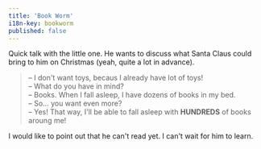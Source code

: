 ```yaml
---
title: 'Book Worm'
i18n-key: bookworm
published: false
---
```


Quick talk with the little one. He wants to discuss what Santa Claus could bring to him on Christmas (yeah, quite a lot in advance).

<!-- more -->

> – I don't want toys, becaus I already have lot of toys!  
> – What do you have in mind?  
> – Books. When I fall asleep, I have dozens of books in my bed.  
> – So… you want even more?  
> – Yes! That way, I'll be able to fall asleep with **HUNDREDS** of books aroung me!

I would like to point out that he can't read yet. I can't wait for him to learn.